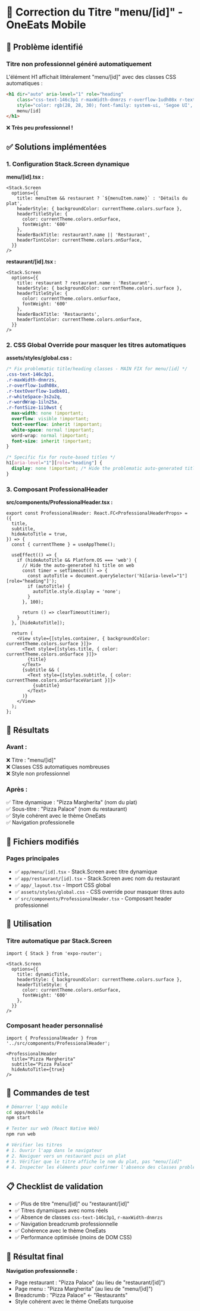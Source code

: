 # 🎯 Correction du Titre "menu/[id]" - OneEats Mobile

## 🚨 Problème identifié

### Titre non professionnel généré automatiquement
L'élément H1 affichait littéralement "menu/[id]" avec des classes CSS automatiques :

```html
<h1 dir="auto" aria-level="1" role="heading" 
    class="css-text-146c3p1 r-maxWidth-dnmrzs r-overflow-1udh08x r-textOverflow-1udbk01 r-whiteSpace-3s2u2q r-wordWrap-1iln25a r-fontSize-1i10wst"
    style="color: rgb(28, 28, 30); font-family: system-ui, 'Segoe UI', Roboto, Helvetica, Arial, sans-serif; font-weight: 500;">
    menu/[id]
</h1>
```

❌ **Très peu professionnel !**

## ✅ Solutions implémentées

### 1. Configuration Stack.Screen dynamique

**menu/[id].tsx :**
```tsx
<Stack.Screen 
  options={{
    title: menuItem && restaurant ? `${menuItem.name}` : 'Détails du plat',
    headerStyle: { backgroundColor: currentTheme.colors.surface },
    headerTitleStyle: { 
      color: currentTheme.colors.onSurface,
      fontWeight: '600'
    },
    headerBackTitle: restaurant?.name || 'Restaurant',
    headerTintColor: currentTheme.colors.onSurface,
  }} 
/>
```

**restaurant/[id].tsx :**
```tsx
<Stack.Screen 
  options={{
    title: restaurant ? restaurant.name : 'Restaurant',
    headerStyle: { backgroundColor: currentTheme.colors.surface },
    headerTitleStyle: { 
      color: currentTheme.colors.onSurface,
      fontWeight: '600'
    },
    headerBackTitle: 'Restaurants',
    headerTintColor: currentTheme.colors.onSurface,
  }} 
/>
```

### 2. CSS Global Override pour masquer les titres automatiques

**assets/styles/global.css :**
```css
/* Fix problematic title/heading classes - MAIN FIX for menu/[id] */
.css-text-146c3p1,
.r-maxWidth-dnmrzs,
.r-overflow-1udh08x,
.r-textOverflow-1udbk01,
.r-whiteSpace-3s2u2q,
.r-wordWrap-1iln25a,
.r-fontSize-1i10wst {
  max-width: none !important;
  overflow: visible !important;
  text-overflow: inherit !important;
  white-space: normal !important;
  word-wrap: normal !important;
  font-size: inherit !important;
}

/* Specific fix for route-based titles */
h1[aria-level="1"][role="heading"] {
  display: none !important; /* Hide the problematic auto-generated title */
}
```

### 3. Composant ProfessionalHeader

**src/components/ProfessionalHeader.tsx :**
```tsx
export const ProfessionalHeader: React.FC<ProfessionalHeaderProps> = ({
  title,
  subtitle,
  hideAutoTitle = true,
}) => {
  const { currentTheme } = useAppTheme();

  useEffect(() => {
    if (hideAutoTitle && Platform.OS === 'web') {
      // Hide the auto-generated h1 title on web
      const timer = setTimeout(() => {
        const autoTitle = document.querySelector('h1[aria-level="1"][role="heading"]');
        if (autoTitle) {
          autoTitle.style.display = 'none';
        }
      }, 100);

      return () => clearTimeout(timer);
    }
  }, [hideAutoTitle]);

  return (
    <View style={[styles.container, { backgroundColor: currentTheme.colors.surface }]}>
      <Text style={[styles.title, { color: currentTheme.colors.onSurface }]}>
        {title}
      </Text>
      {subtitle && (
        <Text style={[styles.subtitle, { color: currentTheme.colors.onSurfaceVariant }]}>
          {subtitle}
        </Text>
      )}
    </View>
  );
};
```

## 🎯 Résultats

### Avant :
❌ Titre : "menu/[id]"  
❌ Classes CSS automatiques nombreuses  
❌ Style non professionnel  

### Après :
✅ Titre dynamique : "Pizza Margherita" (nom du plat)  
✅ Sous-titre : "Pizza Palace" (nom du restaurant)  
✅ Style cohérent avec le thème OneEats  
✅ Navigation professionelle  

## 📱 Fichiers modifiés

### Pages principales
- ✅ `app/menu/[id].tsx` - Stack.Screen avec titre dynamique
- ✅ `app/restaurant/[id].tsx` - Stack.Screen avec nom du restaurant
- ✅ `app/_layout.tsx` - Import CSS global
- ✅ `assets/styles/global.css` - CSS override pour masquer titres auto
- ✅ `src/components/ProfessionalHeader.tsx` - Composant header professionnel

## 🚀 Utilisation

### Titre automatique par Stack.Screen
```tsx
import { Stack } from 'expo-router';

<Stack.Screen 
  options={{
    title: dynamicTitle,
    headerStyle: { backgroundColor: currentTheme.colors.surface },
    headerTitleStyle: { 
      color: currentTheme.colors.onSurface,
      fontWeight: '600'
    },
  }} 
/>
```

### Composant header personnalisé
```tsx
import { ProfessionalHeader } from '../src/components/ProfessionalHeader';

<ProfessionalHeader 
  title="Pizza Margherita"
  subtitle="Pizza Palace"
  hideAutoTitle={true}
/>
```

## 🔧 Commandes de test

```bash
# Démarrer l'app mobile
cd apps/mobile
npm start

# Tester sur web (React Native Web)
npm run web

# Vérifier les titres
# 1. Ouvrir l'app dans le navigateur
# 2. Naviguer vers un restaurant puis un plat
# 3. Vérifier que le titre affiche le nom du plat, pas "menu/[id]"
# 4. Inspecter les éléments pour confirmer l'absence des classes problématiques
```

## 📋 Checklist de validation

- ✅ Plus de titre "menu/[id]" ou "restaurant/[id]" 
- ✅ Titres dynamiques avec noms réels
- ✅ Absence de classes `css-text-146c3p1`, `r-maxWidth-dnmrzs`
- ✅ Navigation breadcrumb professionnelle
- ✅ Cohérence avec le thème OneEats
- ✅ Performance optimisée (moins de DOM CSS)

## 🎨 Résultat final

**Navigation professionnelle :**
- Page restaurant : "Pizza Palace" (au lieu de "restaurant/[id]")
- Page menu : "Pizza Margherita" (au lieu de "menu/[id]")
- Breadcrumb : "Pizza Palace" ← "Restaurants"
- Style cohérent avec le thème OneEats turquoise